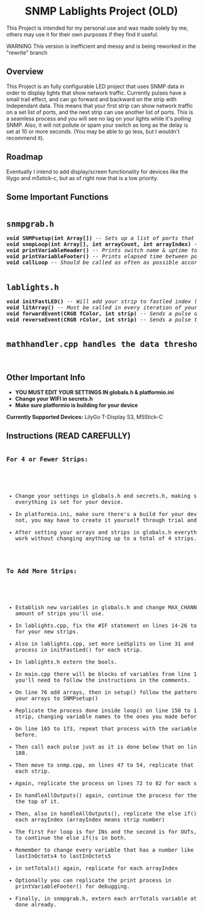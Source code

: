 <!DOCTYPE HTML>
<html>
<head>
</head>

<h1 align="center">SNMP Lablights Project (OLD)</h1>
<p>This Project is intended for my personal use and was made solely by me, others may use it for their own purposes if they find it useful.</p>
<p>WARNING This version is inefficient and messy and is being reworked in the "rewrite" branch</p>

<h2>Overview</h2>
This Project is an fully configurable LED project that uses SNMP data in order to display lights that show network traffic. 
Currently pulses have a small trail effect, and can go forward and backward on the strip with Independant data. 
This means that your first strip can show network traffic on a set list of ports, and the next strip can use another list of ports. 
This is a seamless process and you will see no lag on your lights while it's polling SNMP. 
Also, it will not pollute or spam your switch as long as the delay is set at 10 or more seconds. 
(You may be able to go less, but I wouldn't recommend it).

<h2>Roadmap</h2>
Eventually I intend to add display/screen functionality for devices like the lilygo and m5stick-c, but as of right now that is a low priority.
<p></p>

<h2>Some Important Functions</h2>
<div class="box">
  <pre><h2>snmpgrab.h</h2><b>void SNMPsetup(int Array[])</b> -- <i>Sets up a list of ports that you will be pulling data from.</i>
<b>void snmpLoop(int Array[], int arrayCount, int arrayIndex)</b> -- <i>Calculates the average difference in data since the last poll coming IN and OUT of the switch.</i>
<b>void printVariableHeader()</b> -- <i>Prints switch name & uptime to serial monitor.</i>
<b>void printVariableFooter()</b> -- <i>Prints elapsed time between polls and summary of data.</i>
<b>void callLoop</b> -- <i>Should be called as often as possible according to SNMP library documentation</i>

<h2>lablights.h</h2><b>void initFastLED()</b> -- <i>Will add your strip to fastled index (required)</i>
<b>void litArray()</b> -- <i>Must be called in every iteration of your main loop() function (runs as a frame)</i>
<b>void forwardEvent(CRGB fColor, int strip)</b> -- <i>Sends a pulse down the strip from index 0.</i>
<b>void reverseEvent(CRGB rColor, int strip)</b> -- <i>Sends a pulse towards the beginning from the end of the strip.</i>

<h2>mathhandler.cpp handles the data thresholds for colors and pulse amounts, change it to your liking.</h2>
</pre>
</div>

<h2>Other Important Info</h2>

- <b>YOU MUST EDIT YOUR SETTINGS IN globals.h & platformio.ini</b>
- <b>Change your WIFI in secrets.h</b>
- <b>Make sure platformio is building for your device</b>

<p></p>
<b>Currently Supported Devices:</b> LilyGo T-Display S3, M5Stick-C

<h2>Instructions (READ CAREFULLY)</h2>
<div class="box"><pre><h3>For 4 or Fewer Strips:</h3>
  
- Change your settings in globals.h and secrets.h, making sure everything is set for your device.
- In platformio.ini, make sure there's a build for your device, if not, you may have to create it yourself through trial and error.
- After setting your arrays and strips in globals.h everything should work without changing anything up to a total of 4 strips.

<h3>To Add More Strips:</h3>

- Establish new variables in globals.h and change MAX_CHANNELS to the amount of strips you'll use.
- In lablights.cpp, fix the #IF statement on lines 14-26 to add bools for your new strips.
- Also in lablights.cpp, set more LedSplits on line 31 and repeat the process in initFastLed() for each strip.
- In lablights.h extern the bools.
- In main.cpp there will be blocks of variables from line 15 to 67, you'll need to follow the instructions in the comments.
- On line 76 add arrays, then in setup() follow the pattern and add your arrays to SNMPsetup()
- Replicate the process done inside loop() on line 150 to 162 for each strip, changing variable names to the ones you made before.
- On line 165 to 173, repeat that process with the variables you made before.
- Then call each pulse just as it is done below that on lines 178 to 188.
- Then move to snmp.cpp, on lines 47 to 54, replicate that process for each strip.
- Again, replicate the process on lines 72 to 82 for each strip.
- In handleAllOutputs() again, continue the process for the totals at the top of it.
- Then, also in handleAllOutputs(), replicate the else if() loops for each arrayIndex (arrayIndex means strip number)
- The first For loop is for INs and the second is for OUTs, you need to continue the else if()s in both.
- Remember to change every variable that has a number like lastInOctets4 to lastInOctets5
- in setTotals() again, replicate for each arrayIndex
- Optionally you can replicate the print process in printVariableFooter() for debugging.
- Finally, in snmpgrab.h, extern each arrTotals variable at the top as done already.</pre></div>
</html>

